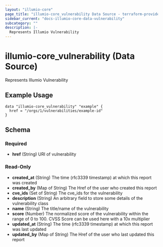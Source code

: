```yaml
---
layout: "illumio-core"
page_title: "illumio-core_vulnerability Data Source - terraform-provider-illumio-core"
sidebar_current: "docs-illumio-core-data-vulnerability"
subcategory: ""
description: |-
  Represents Illumio Vulnerability
---
```


# illumio-core_vulnerability (Data Source)

Represents Illumio Vulnerability

Example Usage
------------

```hcl
data "illumio-core_vulnerability" "example" {
  href = "/orgs/1/vulnerabilities/example-id"
}
```

## Schema

### Required

- **href** (String) URI of vulnerability

### Read-Only

- **created_at** (String) The time (rfc3339 timestamp) at which this report was created
- **created_by** (Map of String) The Href of the user who created this report
- **cve_ids** (Set of String) The cve_ids for the vulnerability
- **description** (String) An arbitrary field to store some details of the vulnerability class
- **name** (String) The title/name of the vulnerability
- **score** (Number) The normalized score of the vulnerability within the range of 0 to 100. CVSS Score can be used here with a 10x multiplier
- **updated_at** (String) The time (rfc3339 timestamp) at which this report was last updated
- **updated_by** (Map of String) The Href of the user who last updated this report
